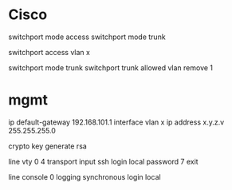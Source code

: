 # Cisco

switchport mode access
switchport mode trunk

switchport access vlan x

switchport mode trunk
switchport trunk allowed vlan remove 1

# mgmt
ip default-gateway 192.168.101.1
interface vlan x
ip address x.y.z.v 255.255.255.0

crypto key generate rsa

line vty 0 4
transport input ssh
login local
password 7
exit

line console 0
logging synchronous
login local


